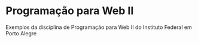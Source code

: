 # Programação para Web II
Exemplos da disciplina de Programação para Web II do Instituto Federal em Porto Alegre
